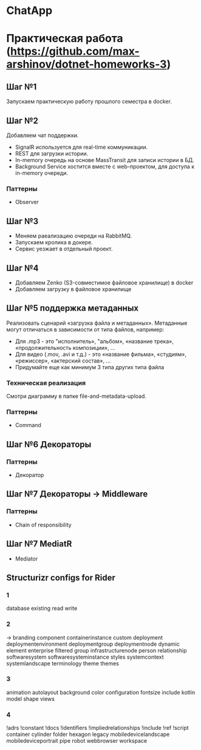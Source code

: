 # ChatApp
# Практическая работа (https://github.com/max-arshinov/dotnet-homeworks-3)

## Шаг №1
Запускаем практическую работу прошлого семестра в docker. 

## Шаг №2
Добавляем чат поддержки.
- SignalR используется для real-time коммуникации.
- REST для загрузки истории.
- In-memory очередь на основе MassTransit для записи истории в БД.
- Background Service хостится вместе с web-проектом, для доступа к in-memory очереди.

### Паттерны
- Observer

## Шаг №3
- Меняем раеализацию очереди на RabbitMQ.
- Запускаем кролика в докере.
- Сервис уезжает в отдельный проект.

## Шаг №4
- Добавляем Zenko (S3-совместимое файловое хранилище) в docker
- Добавляем загрузку в файловое хранилище

## Шаг №5 поддержка метаданных
Реализовать сценарий «загрузка файла и метаданных». Метаданные могут отличаться в зависимости от типа файлов, например:
- Для .mp3 - это "исполнитель», "альбом», «название трека», «продолжительность композиции», ...
- Для видео (.mov, .avi и т.д.) - это «название фильма», «студиям», «режиссер», «актерский состав», ... 
- Придумайте еще как минимум 3 типа других типа файла

### Техническая реализация
Смотри диаграмму в папке file-and-metadata-upload.

### Паттерны
- Command

## Шаг №6 Декораторы

### Паттерны
- Декоратор

## Шаг №7 Декораторы -> Middleware

### Паттерны
- Chain of responsibility

## Шаг №7 MediatR
- Mediator

## Structurizr configs for Rider
### 1
database
existing
read
write

### 2
->
branding
component
containerinstance
custom
deployment
deploymentenvironment
deploymentgroup
deploymentnode
dynamic
element
enterprise
filtered
group
infrastructurenode
person
relationship
softwaresystem
softwaresysteminstance
styles
systemcontext
systemlandscape
terminology
theme
themes

### 3
animation
autolayout
background
color
configuration
fontsize
include
kotlin
model
shape
views

### 4
!adrs
!constant
!docs
!identifiers
!impliedrelationships
!include
!ref
!script
container
cylinder
folder
hexagon
legacy
mobiledevicelandscape
mobiledeviceportrait
pipe
robot
webbrowser
workspace
